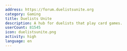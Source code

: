 ```yaml
---
address: https://forum.duelistsunite.org
category: Gaming
title: Duelists Unite
description: A hub for duelists that play card games.
userCount: 81545
icon: duelistsunite.png
activity: high
language: en
---
```

